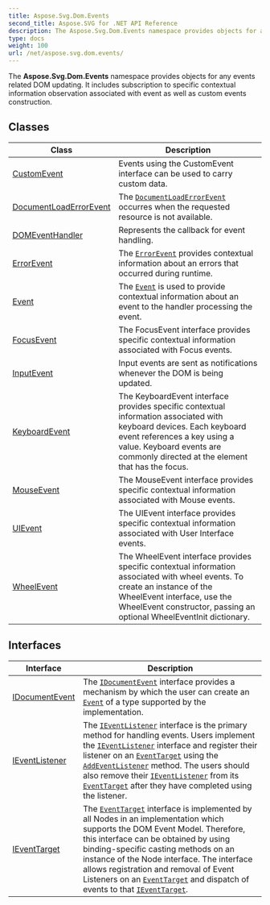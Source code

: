 ```yaml
---
title: Aspose.Svg.Dom.Events
second_title: Aspose.SVG for .NET API Reference
description: The Aspose.Svg.Dom.Events namespace provides objects for any events related DOM updating. It includes subscription to specific contextual information observation associated with event as well as custom events construction
type: docs
weight: 100
url: /net/aspose.svg.dom.events/
---
```

The **Aspose.Svg.Dom.Events** namespace provides objects for any events related DOM updating. It includes subscription to specific contextual information observation associated with event as well as custom events construction.

## Classes

| Class | Description |
| --- | --- |
| [CustomEvent](./customevent/) | Events using the CustomEvent interface can be used to carry custom data. |
| [DocumentLoadErrorEvent](./documentloaderrorevent/) | The [`DocumentLoadErrorEvent`](../aspose.svg.dom.events/documentloaderrorevent/) occurres when the requested resource is not available. |
| [DOMEventHandler](./domeventhandler/) | Represents the callback for event handling. |
| [ErrorEvent](./errorevent/) | The [`ErrorEvent`](../aspose.svg.dom.events/errorevent/) provides contextual information about an errors that occurred during runtime. |
| [Event](./event/) | The [`Event`](../aspose.svg.dom.events/event/) is used to provide contextual information about an event to the handler processing the event. |
| [FocusEvent](./focusevent/) | The FocusEvent interface provides specific contextual information associated with Focus events. |
| [InputEvent](./inputevent/) | Input events are sent as notifications whenever the DOM is being updated. |
| [KeyboardEvent](./keyboardevent/) | The KeyboardEvent interface provides specific contextual information associated with keyboard devices. Each keyboard event references a key using a value. Keyboard events are commonly directed at the element that has the focus. |
| [MouseEvent](./mouseevent/) | The MouseEvent interface provides specific contextual information associated with Mouse events. |
| [UIEvent](./uievent/) | The UIEvent interface provides specific contextual information associated with User Interface events. |
| [WheelEvent](./wheelevent/) | The WheelEvent interface provides specific contextual information associated with wheel events. To create an instance of the WheelEvent interface, use the WheelEvent constructor, passing an optional WheelEventInit dictionary. |
## Interfaces

| Interface | Description |
| --- | --- |
| [IDocumentEvent](./idocumentevent/) | The [`IDocumentEvent`](../aspose.svg.dom.events/idocumentevent/) interface provides a mechanism by which the user can create an [`Event`](../aspose.svg.dom.events/event/) of a type supported by the implementation. |
| [IEventListener](./ieventlistener/) | The [`IEventListener`](../aspose.svg.dom.events/ieventlistener/) interface is the primary method for handling events. Users implement the [`IEventListener`](../aspose.svg.dom.events/ieventlistener/) interface and register their listener on an [`EventTarget`](../aspose.svg.dom/eventtarget/) using the [`AddEventListener`](../aspose.svg.dom/eventtarget/addeventlistener/) method. The users should also remove their [`IEventListener`](../aspose.svg.dom.events/ieventlistener/) from its [`EventTarget`](../aspose.svg.dom/eventtarget/) after they have completed using the listener. |
| [IEventTarget](./ieventtarget/) | The [`EventTarget`](../aspose.svg.dom/eventtarget/) interface is implemented by all Nodes in an implementation which supports the DOM Event Model. Therefore, this interface can be obtained by using binding-specific casting methods on an instance of the Node interface. The interface allows registration and removal of Event Listeners on an [`EventTarget`](../aspose.svg.dom/eventtarget/) and dispatch of events to that [`IEventTarget`](../aspose.svg.dom.events/ieventtarget/). |
